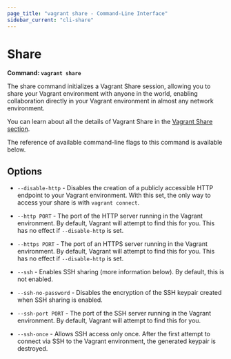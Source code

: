 ```yaml
---
page_title: "vagrant share - Command-Line Interface"
sidebar_current: "cli-share"
---
```


# Share

**Command: `vagrant share`**

The share command initializes a Vagrant Share session, allowing you to
share your Vagrant environment with anyone in the world, enabling collaboration
directly in your Vagrant environment in almost any network environment.

You can learn about all the details of Vagrant Share in the
[Vagrant Share section](/docs/share).

The reference of available command-line flags to this command
is available below.

## Options

* `--disable-http` - Disables the creation of a publicly accessible
  HTTP endpoint to your Vagrant environment. With this set, the only way
  to access your share is with `vagrant connect`.

* `--http PORT` - The port of the HTTP server running in the Vagrant
  environment. By default, Vagrant will attempt to find this for you.
  This has no effect if `--disable-http` is set.

* `--https PORT` - The port of an HTTPS server running in the Vagrant
  environment. By default, Vagrant will attempt to find this for you.
  This has no effect if `--disable-http` is set.

* `--ssh` - Enables SSH sharing (more information below). By default, this
  is not enabled.

* `--ssh-no-password` - Disables the encryption of the SSH keypair created
  when SSH sharing is enabled.

* `--ssh-port PORT` - The port of the SSH server running in the Vagrant
  environment. By default, Vagrant will attempt to find this for you.

* `--ssh-once` - Allows SSH access only once. After the first attempt to
  connect via SSH to the Vagrant environment, the generated keypair is
  destroyed.

